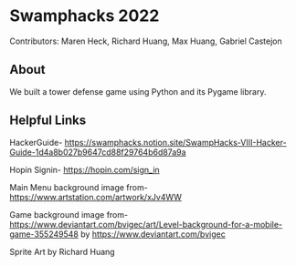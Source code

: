 # Swamphacks 2022
Contributors: Maren Heck, Richard Huang, Max Huang, Gabriel Castejon

## About
We built a tower defense game using Python and its Pygame library.

## Helpful Links

HackerGuide- https://swamphacks.notion.site/SwampHacks-VIII-Hacker-Guide-1d4a8b027b9647cd88f29764b6d87a9a

Hopin Signin- https://hopin.com/sign_in

Main Menu background image from- https://www.artstation.com/artwork/xJv4WW

Game background image from- https://www.deviantart.com/bvigec/art/Level-background-for-a-mobile-game-355249548 by https://www.deviantart.com/bvigec

Sprite Art by Richard Huang
